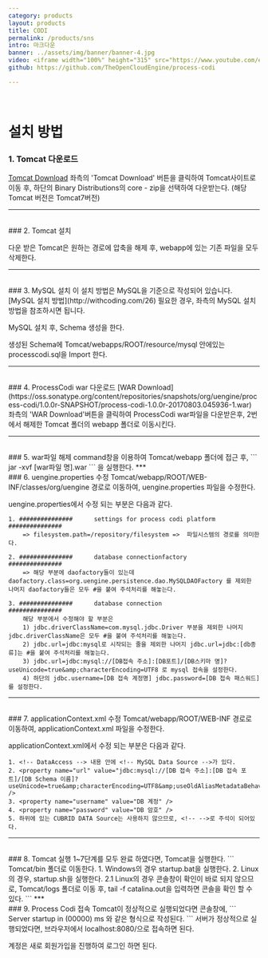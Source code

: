 ```yaml
---
category: products
layout: products
title: CODI
permalink: /products/sns
intro: 마크다운
banner: ../assets/img/banner/banner-4.jpg
video: <iframe width="100%" height="315" src="https://www.youtube.com/embed/RROqH1DgisQ?ecver=2" frameborder="0" allowfullscreen="" class="style-scope uengine-products"></iframe>
github: https://github.com/TheOpenCloudEngine/process-codi

---
```


<br>

# 설치 방법

### 1. Tomcat 다운로드

[Tomcat Download](http://tomcat.apache.org/download-70.cgi) 좌측의 'Tomcat Download' 버튼을 클릭하여 Tomcat사이트로 이동 후, 하단의 Binary Distributions의 core - zip을 선택하여 다운받는다. (해당 Tomcat 버전은 Tomcat7버전)

***
<br>
### 2. Tomcat 설치

다운 받은 Tomcat은 원하는 경로에 압축을 해제 후, webapp에 있는 기존 파일을 모두 삭제한다.

***
<br>
### 3. MySQL 설치
이 설치 방법은 MySQL을 기준으로 작성되어 있습니다.
[MySQL 설치 방법](http://withcoding.com/26) 필요한 경우, 좌측의 MySQL 설치 방법을 참조하시면 됩니다.

MySQL 설치 후, Schema 생성을 한다.

생성된 Schema에 Tomcat/webapps/ROOT/resource/mysql 안에있는 processcodi.sql을 Import 한다.

***
<br>
### 4. ProcessCodi war 다운로드
[WAR Download](https://oss.sonatype.org/content/repositories/snapshots/org/uengine/process-codi/1.0.0r-SNAPSHOT/process-codi-1.0.0r-20170803.045936-1.war) 좌측의 'WAR Download'버튼을 클릭하여 ProcessCodi war파일을 다운받은후, 2번에서 해제한 Tomcat 폴더의 webapp 폴더로 이동시킨다.

***  
<br>
### 5. war파일 해제
command창을 이용하여 Tomcat/webapp 폴더에 접근 후, 
```
jar -xvf [war파일 명].war
```
을 실행한다.
***
<br>
### 6. uengine.properties 수정
Tomcat/webapp/ROOT/WEB-INF/classes/org/uengine 경로로 이동하여, uengine.properties 파일을 수정한다.

uengine.properties에서 수정 되는 부분은 다음과 같다.
```
1. ###############		settings for process codi platform		###############
    => filesystem.path=/repository/filesystem =>  파일시스템의 경로를 의미한다.

2. ###############		database connectionfactory			###############
    => 해당 부분에 daofactory들이 있는데
daofactory.class=org.uengine.persistence.dao.MySQLDAOFactory 를 제외한 나머지 daofactory들은 모두 #을 붙여 주석처리를 해놓는다.

3. ###############		database connection				###############
    해당 부분에서 수정해야 할 부분은
    1) jdbc.driverClassName=com.mysql.jdbc.Driver 부분을 제외한 나머지 jdbc.driverClassName은 모두 #을 붙여 주석처리를 해놓는다.
    2) jdbc.url=jdbc:mysql로 시작되는 줄을 제외한 나머지 jdbc.url=jdbc:[db종류]는 #을 붙여 주석처리를 해놓는다.
    3) jdbc.url=jdbc:mysql://[DB접속 주소]:[DB포트]/[DB스키마 명]?useUnicode=true&amp;characterEncoding=UTF8 로 mysql 접속을 설정한다.
    4) 하단의 jdbc.username=[DB 접속 계정명] jdbc.password=[DB 접속 패스워드]를 설정한다.
```
***
<br>
### 7. applicationContext.xml 수정
Tomcat/webapp/ROOT/WEB-INF 경로로 이동하여, applicationContext.xml 파일을 수정한다.

applicationContext.xml에서 수정 되는 부분은 다음과 같다.
```
1. <!-- DataAccess --> 내용 안에 <!-- MySQL Data Source -->가 있다.
2. <property name="url" value="jdbc:mysql://[DB 접속 주소]:[DB 접속 포트]/[DB Schema 이름]?useUnicode=true&amp;characterEncoding=UTF8&amp;useOldAliasMetadataBehavior=true" /> 
3. <property name="username" value="DB 계정" />
4. <property name="password" value="DB 암호" />
5. 하위에 있는 CUBRID DATA Source는 사용하지 않으므로, <!-- -->로 주석이 되어있다.
```
***
<br>
### 8. Tomcat 실행
1~7단계를 모두 완료 하였다면, Tomcat을 실행한다.
```
Tomcat/bin 폴더로 이동한다.
1. Windows의 경우 startup.bat을 실행한다.
2. Linux의 경우, startup.sh을 실행한다.
2.1 Linux의 경우 콘솔창이 확인이 바로 되지 않으므로, Tomcat/logs 폴더로 이동 후, tail -f catalina.out을 입력하면 콘솔을 확인 할 수 있다.
```
***
<br>
### 9. Process Codi 접속
Tomcat이 정상적으로 실행되었다면 콘솔창에,
```
 Server startup in (00000) ms 와 같은 형식으로 작성된다.
```
서버가 정상적으로 실행되었다면, 브라우저에서 localhost:8080/으로 접속하면 된다.

계정은 새로 회원가입을 진행하여 로그인 하면 된다.
